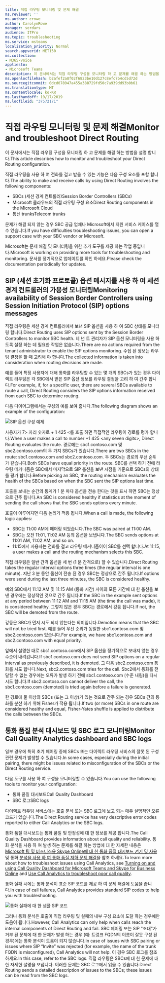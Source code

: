 ```yaml
---
title: 직접 라우팅 모니터링 및 문제 해결
ms.reviewer: ''
ms.author: crowe
author: CarolynRowe
manager: serdars
audience: ITPro
ms.topic: troubleshooting
ms.service: msteams
localization_priority: Normal
search.appverid: MET150
ms.collection:
- M365-voice
appliesto:
- Microsoft Teams
description: 이 문서에서는 직접 라우팅 구성을 모니터링 하 고 문제를 해결 하는 방법을 설명 합니다.
ms.openlocfilehash: b2afef2a8f02f6823be10d127c8efc7b4cd5d72d
ms.sourcegitcommit: 0dcd078947a455a388729fd50c7a939dd93b0b61
ms.translationtype: MT
ms.contentlocale: ko-KR
ms.lasthandoff: 10/17/2019
ms.locfileid: "37572171"
---
```

# <a name="monitor-and-troubleshoot-direct-routing"></a><span data-ttu-id="daafe-103">직접 라우팅 모니터링 및 문제 해결</span><span class="sxs-lookup"><span data-stu-id="daafe-103">Monitor and troubleshoot Direct Routing</span></span>

<span data-ttu-id="daafe-104">이 문서에서는 직접 라우팅 구성을 모니터링 하 고 문제를 해결 하는 방법을 설명 합니다.</span><span class="sxs-lookup"><span data-stu-id="daafe-104">This article describes how to monitor and troubleshoot your Direct Routing configuration.</span></span> 

<span data-ttu-id="daafe-105">직접 라우팅을 사용 하 여 전화를 걸고 받을 수 있는 기능은 다음 구성 요소를 포함 합니다.</span><span class="sxs-lookup"><span data-stu-id="daafe-105">The ability to make and receive calls by using Direct Routing involves the following components:</span></span> 

- <span data-ttu-id="daafe-106">SBCs (세션 경계 컨트롤러)</span><span class="sxs-lookup"><span data-stu-id="daafe-106">Session Border Controllers (SBCs)</span></span> 
- <span data-ttu-id="daafe-107">Microsoft 클라우드의 직접 라우팅 구성 요소</span><span class="sxs-lookup"><span data-stu-id="daafe-107">Direct Routing components in the Microsoft Cloud</span></span> 
- <span data-ttu-id="daafe-108">통신 trunks</span><span class="sxs-lookup"><span data-stu-id="daafe-108">Telecom trunks</span></span> 

<span data-ttu-id="daafe-109">문제가 해결 되지 않는 경우 SBC 공급 업체나 Microsoft에서 지원 서비스 케이스를 열 수 있습니다.</span><span class="sxs-lookup"><span data-stu-id="daafe-109">If you have difficulties troubleshooting issues, you can open a support case with your SBC vendor or Microsoft.</span></span> 

<span data-ttu-id="daafe-110">Microsoft는 문제 해결 및 모니터링을 위한 추가 도구를 제공 하는 작업 중입니다.</span><span class="sxs-lookup"><span data-stu-id="daafe-110">Microsoft is working on providing more tools for troubleshooting and monitoring.</span></span> <span data-ttu-id="daafe-111">문서를 정기적으로 업데이트를 확인 하세요.</span><span class="sxs-lookup"><span data-stu-id="daafe-111">Please check the documentation periodically for updates.</span></span> 

## <a name="monitoring-availability-of-session-border-controllers-using-session-initiation-protocol-sip-options-messages"></a><span data-ttu-id="daafe-112">SIP (세션 초기화 프로토콜) 옵션 메시지를 사용 하 여 세션 경계 컨트롤러의 가용성 모니터링</span><span class="sxs-lookup"><span data-stu-id="daafe-112">Monitoring availability of Session Border Controllers using Session Initiation Protocol (SIP) options messages</span></span>

<span data-ttu-id="daafe-113">직접 라우팅은 세션 경계 컨트롤러에서 보낸 SIP 옵션을 사용 하 여 SBC 상태를 모니터링 합니다.</span><span class="sxs-lookup"><span data-stu-id="daafe-113">Direct Routing uses SIP options sent by the Session Border Controllers to monitor SBC health.</span></span> <span data-ttu-id="daafe-114">테 넌 트 관리자가 SIP 옵션 모니터링을 사용 하도록 설정 하는 데 필요한 작업은 없습니다.</span><span class="sxs-lookup"><span data-stu-id="daafe-114">There are no actions required from the tenant administrator to enable the SIP options monitoring.</span></span> <span data-ttu-id="daafe-115">수집 된 정보는 라우팅 결정을 할 때 고려해 야 합니다.</span><span class="sxs-lookup"><span data-stu-id="daafe-115">The collected information is taken into consideration when routing decisions are made.</span></span> 

<span data-ttu-id="daafe-116">예를 들어 특정 사용자에 대해 통화를 라우팅할 수 있는 몇 개의 SBCs가 있는 경우 다이렉트 라우팅은 각 SBC에서 받은 SIP 옵션 정보를 라우팅 결정을 고려 하 여 간주 합니다.</span><span class="sxs-lookup"><span data-stu-id="daafe-116">For example, if, for a specific user, there are several SBCs available to route a call, Direct Routing considers the SIP options information received from each SBC to determine routing.</span></span> 

<span data-ttu-id="daafe-117">다음 다이어그램에서는 구성의 예를 보여 줍니다.</span><span class="sxs-lookup"><span data-stu-id="daafe-117">The following diagram shows an example of the configuration:</span></span> 

![SIP 옵션 구성 예제](media/sip-options-config-example.png)

<span data-ttu-id="daafe-119">사용자가 7> 자리 숫자로 + 1 425 \<를 호출 하면 직접적인 라우팅이 경로를 평가 합니다.</span><span class="sxs-lookup"><span data-stu-id="daafe-119">When a user makes a call to number +1 425 \<any seven digits>, Direct Routing evaluates the route.</span></span> <span data-ttu-id="daafe-120">경로에는 sbc1.contoso.com 및 sbc2.contoso.com의 두 가지 SBCs가 있습니다.</span><span class="sxs-lookup"><span data-stu-id="daafe-120">There are two SBCs in the route: sbc1.contoso.com and sbc2.contoso.com.</span></span> <span data-ttu-id="daafe-121">두 SBCs는 경로의 우선 순위가 같습니다.</span><span class="sxs-lookup"><span data-stu-id="daafe-121">Both SBCs have equal priority in the route.</span></span> <span data-ttu-id="daafe-122">SBC를 선택 하기 전에 라우팅 메커니즘은 SBC에서 마지막으로 SIP 옵션을 보낸 시점을 기준으로 SBCs의 상태를 평가 합니다.</span><span class="sxs-lookup"><span data-stu-id="daafe-122">Before picking an SBC, the routing mechanism evaluates the health of the SBCs based on when the SBC sent the SIP options last time.</span></span> 

<span data-ttu-id="daafe-123">호출을 보내는 순간의 통계가 1 분 마다 옵션을 전송 한다는 것을 표시 하면 SBC는 정상으로 간주 됩니다.</span><span class="sxs-lookup"><span data-stu-id="daafe-123">An SBC is considered healthy if statistics at the moment of sending the call shows that the SBC sends options every minute.</span></span>  

<span data-ttu-id="daafe-124">호출이 이루어지면 다음 논리가 적용 됩니다.</span><span class="sxs-lookup"><span data-stu-id="daafe-124">When a call is made, the following logic applies:</span></span>

- <span data-ttu-id="daafe-125">SBC는 11:00 AM에 페어링 되었습니다.</span><span class="sxs-lookup"><span data-stu-id="daafe-125">The SBC was paired at 11:00 AM.</span></span>  
- <span data-ttu-id="daafe-126">SBC는 오전 11:01, 11:02 AM 등의 옵션을 보냅니다.</span><span class="sxs-lookup"><span data-stu-id="daafe-126">The SBC sends options at 11:01 AM, 11:02 AM, and so on.</span></span>  
- <span data-ttu-id="daafe-127">11:15에서 사용자는 전화를 걸고 라우팅 메커니즘이이 SBC를 선택 합니다.</span><span class="sxs-lookup"><span data-stu-id="daafe-127">At 11:15, a user makes a call and the routing mechanism selects this SBC.</span></span> 

<span data-ttu-id="daafe-128">직접 라우팅은 일반 간격 옵션을 세 번 (1 분 간격으로) 할 수 있습니다.</span><span class="sxs-lookup"><span data-stu-id="daafe-128">Direct Routing takes the regular interval options three times (the regular interval is one minute).</span></span> <span data-ttu-id="daafe-129">지난 3 분 동안 옵션이 전송 된 경우 SBC는 정상으로 간주 됩니다.</span><span class="sxs-lookup"><span data-stu-id="daafe-129">If options were send during the last three minutes, the SBC is considered healthy.</span></span>

<span data-ttu-id="daafe-130">예의 SBC에서 11:12 AM 및 11:15 AM (통화 시간) 사이의 모든 기간에 대 한 옵션을 보낸 경우에는 정상적인 것으로 간주 됩니다.</span><span class="sxs-lookup"><span data-stu-id="daafe-130">If the SBC in the example sent options at any period between 11:12 AM and 11:15 AM (the time the call was made), it is considered healthy.</span></span> <span data-ttu-id="daafe-131">그렇지 않은 경우 SBC는 경로에서 강등 됩니다.</span><span class="sxs-lookup"><span data-stu-id="daafe-131">If not, the SBC will be demoted from the route.</span></span> 

<span data-ttu-id="daafe-132">강등은 SBC가 먼저 시도 되지 않는다는 의미입니다.</span><span class="sxs-lookup"><span data-stu-id="daafe-132">Demotion means that the SBC will not be tried first.</span></span> <span data-ttu-id="daafe-133">예를 들어 우선 순위가 동일한 sbc1.contoso.com 및 sbc2.contoso.com 있습니다.</span><span class="sxs-lookup"><span data-stu-id="daafe-133">For example, we have sbc1.contoso.com and sbc2.contoso.com with equal priority.</span></span>  

<span data-ttu-id="daafe-134">앞에서 설명한 대로 sbc1.contoso.com에서 SIP 옵션을 정기적으로 보내지 않는 경우 수준이 내려갑니다.</span><span class="sxs-lookup"><span data-stu-id="daafe-134">If sbc1.contoso.com does not send SIP options on a regular interval as previously described, it is demoted.</span></span> <span data-ttu-id="daafe-135">그 다음 sbc2.contoso.com 통화를 시도 합니다.</span><span class="sxs-lookup"><span data-stu-id="daafe-135">Next, sbc2.contoso.com tries for the call.</span></span> <span data-ttu-id="daafe-136">Sbc2에서 통화를 전달할 수 없는 경우에는 오류가 발생 하기 전에 sbc1.contoso.com (수준 내림)을 다시 시도 합니다.</span><span class="sxs-lookup"><span data-stu-id="daafe-136">If sbc2.contoso.con cannot deliver the call, the sbc1.contoso.com (demoted) is tried again before a failure is generated.</span></span> 

<span data-ttu-id="daafe-137">한 경로에 둘 이상의 SBCs (또는 그 이상)가 있는 것으로 간주 되는 경우 SBCs 간의 통화를 분산 하기 위해 Fisher가 적용 됩니다.</span><span class="sxs-lookup"><span data-stu-id="daafe-137">If two (or more) SBCs in one route are considered healthy and equal, Fisher-Yates shuffle is applied to distribute the calls between the SBCs.</span></span>

## <a name="monitor-call-quality-analytics-dashboard-and-sbc-logs"></a><span data-ttu-id="daafe-138">통화 품질 분석 대시보드 및 SBC 로그 모니터링</span><span class="sxs-lookup"><span data-stu-id="daafe-138">Monitor Call Quality Analytics dashboard and SBC logs</span></span> 
 
<span data-ttu-id="daafe-139">일부 경우에 특히 초기 페어링 중에 SBCs 또는 다이렉트 라우팅 서비스의 잘못 된 구성 관련 문제가 발생할 수 있습니다.</span><span class="sxs-lookup"><span data-stu-id="daafe-139">In some cases, especially during the initial pairing, there might be issues related to misconfiguration of the SBCs or the Direct Routing service.</span></span> 

<span data-ttu-id="daafe-140">다음 도구를 사용 하 여 구성을 모니터링할 수 있습니다.</span><span class="sxs-lookup"><span data-stu-id="daafe-140">You can use the following tools to monitor your configuration:</span></span>  
 
- <span data-ttu-id="daafe-141">통화 품질 대시보드</span><span class="sxs-lookup"><span data-stu-id="daafe-141">Call Quality Dashboard</span></span> 
- <span data-ttu-id="daafe-142">SBC 로그</span><span class="sxs-lookup"><span data-stu-id="daafe-142">SBC logs</span></span> 

<span data-ttu-id="daafe-143">다이렉트 라우팅 서비스에는 호출 분석 또는 SBC 로그에 보고 되는 매우 설명적인 오류 코드가 있습니다.</span><span class="sxs-lookup"><span data-stu-id="daafe-143">The Direct Routing service has very descriptive error codes reported to either Call Analytics or the SBC logs.</span></span> 

<span data-ttu-id="daafe-144">통화 품질 대시보드는 통화 품질 및 안정성에 대 한 정보를 제공 합니다.</span><span class="sxs-lookup"><span data-stu-id="daafe-144">The Call Quality Dashboard provides information about call quality and reliability.</span></span> <span data-ttu-id="daafe-145">통화 분석을 사용 하 여 발생 하는 문제를 해결 하는 방법에 대 한 자세한 내용은 [Microsoft 팀 및 비즈니스용 Skype Online에 대 한 통화 품질 대시보드 켜기 및 사용](https://docs.microsoft.com/SkypeForBusiness/using-call-quality-in-your-organization/turning-on-and-using-call-quality-dashboard) 및 통화 [분석을 사용 하 여 통화 품질 저하 문제 해결](https://docs.microsoft.com/SkypeForBusiness/using-call-quality-in-your-organization/use-call-analytics-to-troubleshoot-poor-call-quality)을 참조 하세요.</span><span class="sxs-lookup"><span data-stu-id="daafe-145">To learn more about how to troubleshoot issues using Call Analytics, see [Turning on and using Call Quality Dashboard for Microsoft Teams and Skype for Business Online](https://docs.microsoft.com/SkypeForBusiness/using-call-quality-in-your-organization/turning-on-and-using-call-quality-dashboard) and [Use Call Analytics to troubleshoot poor call quality](https://docs.microsoft.com/SkypeForBusiness/using-call-quality-in-your-organization/use-call-analytics-to-troubleshoot-poor-call-quality).</span></span> 

<span data-ttu-id="daafe-146">통화 실패 시에는 통화 분석이 표준 SIP 코드를 제공 하 여 문제 해결에 도움을 줍니다.</span><span class="sxs-lookup"><span data-stu-id="daafe-146">In case of call failures, Call Analytics provides standard SIP codes to help you with troubleshooting.</span></span> 

![통화 실패에 대 한 샘플 SIP 코드](media/failed-response-code.png)

<span data-ttu-id="daafe-148">그러나 통화 분석은 호출이 직접 라우팅 및 실패의 내부 구성 요소에 도달 하는 경우에만 도움이 됩니다.</span><span class="sxs-lookup"><span data-stu-id="daafe-148">However, Call Analytics can only help when calls reach the internal components of Direct Routing and fail.</span></span> <span data-ttu-id="daafe-149">SBC 페어링 또는 SIP "초대"가 거부 된 문제에 대 한 문제가 발생 하는 경우 (예: 트렁크 FQDN의 이름이 잘못 구성 된 경우)에는 통화 분석이 도움이 되지 않습니다.</span><span class="sxs-lookup"><span data-stu-id="daafe-149">In case of issues with SBC pairing or issues where SIP “Invite” was rejected (for example, the name of the trunk FQDN is misconfigured), Call Analytics will not help.</span></span> <span data-ttu-id="daafe-150">이 경우 SBC 로그를 참조 하세요.</span><span class="sxs-lookup"><span data-stu-id="daafe-150">In this case, refer to the SBC logs.</span></span> <span data-ttu-id="daafe-151">직접 라우팅은 SBCs에 대 한 문제에 대 한 자세한 설명을 보냅니다. 이러한 문제는 SBC 로그에서 읽을 수 있습니다.</span><span class="sxs-lookup"><span data-stu-id="daafe-151">Direct Routing sends a detailed description of issues to the SBCs; these issues can be read from the SBC logs.</span></span> 
